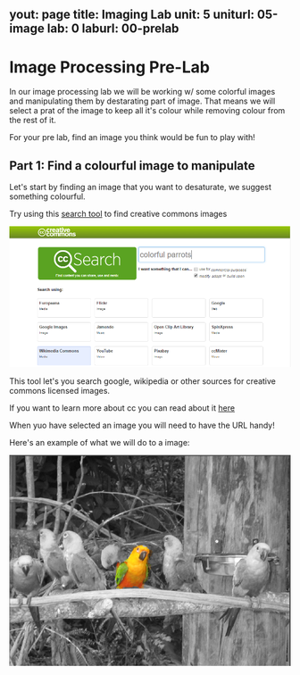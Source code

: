 yout: page
title: Imaging Lab
unit: 5
uniturl: 05-image
lab: 0
laburl: 00-prelab
---

Image Processing Pre-Lab
====================

In our image processing lab we will be working w/ some colorful images and manipulating them by destarating part of image. That means we will select a prat of the image to keep all it's colour while removing colour from the rest of it. 

For your pre lab, find an image you think would be fun to play with!

Part 1: Find a colourful image to manipulate
--------------------------------------------

Let's start by finding an image that you want to desaturate, we suggest something colourful.

Try using this [search tool](https://search.creativecommons.org/) to find creative commons images

![cc_search](cc.png)

This tool let's you search google, wikipedia or other sources for creative commons licensed images.

If you want to learn more about cc you can read about it [here](https://creativecommons.org/about/)

When yuo have selected an image you will need to have the URL handy!

Here's an example of what we will do to a image:

![final_image](final_image.png) 


